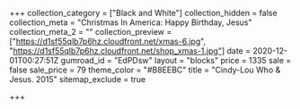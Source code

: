 +++
collection_category = ["Black and White"]
collection_hidden = false
collection_meta = "Christmas In America: Happy Birthday, Jesus"
collection_meta_2 = ""
collection_preview = ["https://d1sf55qlb7p6hz.cloudfront.net/xmas-6.jpg", "https://d1sf55qlb7p6hz.cloudfront.net/shop_xmas-1.jpg"]
date = 2020-12-01T00:27:51Z
gumroad_id = "EdPDsw"
layout = "blocks"
price = 1335
sale = false
sale_price = 79
theme_color = "#B8EEBC"
title = "Cindy-Lou Who & Jesus. 2015"
sitemap_exclude = true

+++
